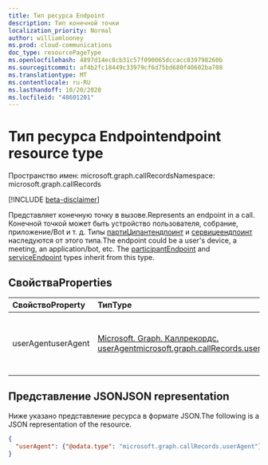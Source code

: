 ```yaml
---
title: Тип ресурса Endpoint
description: Тип конечной точки
localization_priority: Normal
author: williamlooney
ms.prod: cloud-communications
doc_type: resourcePageType
ms.openlocfilehash: 4897d14ec8cb31c57f090065dccacc839798260b
ms.sourcegitcommit: af4b2fc18449c33979cf6d75bd680f40602ba708
ms.translationtype: MT
ms.contentlocale: ru-RU
ms.lasthandoff: 10/20/2020
ms.locfileid: "48601201"
---
```

# <a name="endpoint-resource-type"></a><span data-ttu-id="5641f-103">Тип ресурса Endpoint</span><span class="sxs-lookup"><span data-stu-id="5641f-103">endpoint resource type</span></span>

<span data-ttu-id="5641f-104">Пространство имен: microsoft.graph.callRecords</span><span class="sxs-lookup"><span data-stu-id="5641f-104">Namespace: microsoft.graph.callRecords</span></span>

[!INCLUDE [beta-disclaimer](../../includes/beta-disclaimer.md)]

<span data-ttu-id="5641f-105">Представляет конечную точку в вызове.</span><span class="sxs-lookup"><span data-stu-id="5641f-105">Represents an endpoint in a call.</span></span> <span data-ttu-id="5641f-106">Конечной точкой может быть устройство пользователя, собрание, приложение/Bot и т. д. Типы [партиЦипантендпоинт](callrecords-participantendpoint.md) и [сервицеендпоинт](callrecords-serviceendpoint.md) наследуются от этого типа.</span><span class="sxs-lookup"><span data-stu-id="5641f-106">The endpoint could be a user's device, a meeting, an application/bot, etc. The [participantEndpoint](callrecords-participantendpoint.md) and [serviceEndpoint](callrecords-serviceendpoint.md) types inherit from this type.</span></span>

## <a name="properties"></a><span data-ttu-id="5641f-107">Свойства</span><span class="sxs-lookup"><span data-stu-id="5641f-107">Properties</span></span>

| <span data-ttu-id="5641f-108">Свойство</span><span class="sxs-lookup"><span data-stu-id="5641f-108">Property</span></span>     | <span data-ttu-id="5641f-109">Тип</span><span class="sxs-lookup"><span data-stu-id="5641f-109">Type</span></span>        | <span data-ttu-id="5641f-110">Описание</span><span class="sxs-lookup"><span data-stu-id="5641f-110">Description</span></span> |
|:-------------|:------------|:------------|
|<span data-ttu-id="5641f-111">userAgent</span><span class="sxs-lookup"><span data-stu-id="5641f-111">userAgent</span></span>|[<span data-ttu-id="5641f-112">Microsoft. Graph. Каллрекордс. userAgent</span><span class="sxs-lookup"><span data-stu-id="5641f-112">microsoft.graph.callRecords.userAgent</span></span>](callrecords-useragent.md)|<span data-ttu-id="5641f-113">Пользователь — агент, указанный этой конечной точкой.</span><span class="sxs-lookup"><span data-stu-id="5641f-113">User-agent reported by this endpoint.</span></span>|

## <a name="json-representation"></a><span data-ttu-id="5641f-114">Представление JSON</span><span class="sxs-lookup"><span data-stu-id="5641f-114">JSON representation</span></span>

<span data-ttu-id="5641f-115">Ниже указано представление ресурса в формате JSON.</span><span class="sxs-lookup"><span data-stu-id="5641f-115">The following is a JSON representation of the resource.</span></span>

<!-- {
  "blockType": "resource",
  "optionalProperties": [

  ],
  "@odata.type": "microsoft.graph.callRecords.endpoint",
  "baseType": null
}-->

```json
{
  "userAgent": {"@odata.type": "microsoft.graph.callRecords.userAgent"}
}
```

<!-- uuid: 16cd6b66-4b1a-43a1-adaf-3a886856ed98
2019-02-04 14:57:30 UTC -->
<!-- {
  "type": "#page.annotation",
  "description": "endpoint resource",
  "keywords": "",
  "section": "documentation",
  "tocPath": ""
}-->

